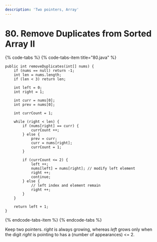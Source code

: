 ```yaml
---
description: 'Two pointers, Array'
---
```


# 80. Remove Duplicates from Sorted Array II

{% code-tabs %}
{% code-tabs-item title="80.java" %}
```text
public int removeDuplicates(int[] nums) {
    if (nums == null) return -1;
    int len = nums.length;
    if (len < 3) return len;

    int left = 0;
    int right = 1;

    int curr = nums[0];
    int prev = nums[0];

    int currCount = 1;

    while (right < len) {
        if (nums[right] == curr) {
            currCount ++;
        } else {
            prev = curr;
            curr = nums[right];
            currCount = 1;
        }

        if (currCount <= 2) {
            left ++;
            nums[left] = nums[right]; // modify left element
            right ++;
            continue;
        } else {
            // left index and element remain
            right ++;
        }
    }

    return left + 1;
}
```
{% endcode-tabs-item %}
{% endcode-tabs %}

Keep two pointers. _right_ is always growing, whereas _left_ grows only when the digit _right_ is pointing to has a \(number of appearances\) &lt;= 2.

